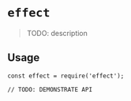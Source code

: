 # `effect`

> TODO: description

## Usage

```
const effect = require('effect');

// TODO: DEMONSTRATE API
```
